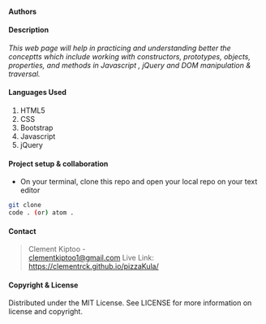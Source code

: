 #### Authors

#### **Description**
*This web page will help in practicing and understanding better the conceptts which include working with constructors, prototypes, objects, properties, and methods in Javascript , jQuery and DOM manipulation & traversal.*
#### **Languages Used**
1. HTML5 
2. CSS
3. Bootstrap
4. Javascript
5. jQuery

#### **Project setup & collaboration**
* On your terminal, clone this repo and open your local repo on your text editor
```sh
git clone 
code . (or) atom .
```

#### **Contact**
>Clement Kiptoo - <br> clementkiptoo1@gmail.com
>Live Link: https://clementrck.github.io/pizzaKula/

#### **Copyright & License**
Distributed under the MIT License. See LICENSE for more information on license and copyright. 